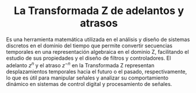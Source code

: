 <h1 align="center"> La Transformada Z de adelantos y atrasos </h1>

Es una herramienta matemática utilizada en el análisis y diseño de sistemas discretos en el dominio del tiempo que permite convertir secuencias temporales en una representación algebraica en el dominio Z, facilitando el estudio de sus propiedades y el diseño de filtros y controladores. El adelanto  $z^n$  y el atraso  $z^{-n}$  en la Transformada Z representan desplazamientos temporales hacia el futuro o el pasado, respectivamente, lo que es útil para manipular señales y analizar su comportamiento dinámico en sistemas de control digital y procesamiento de señales.
